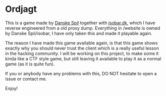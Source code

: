 # Ordjagt
This is a game made by [Danske Spil](https://danskespil.dk) together with [isobar.dk](https://isobar.dk), which I have reverse engineered from a old proxy dump.
Everything in /website is owned by Danske Spil/isobar, I have only taken this and made it playable again.

The reason I have made this game available again, is that this game shows exactly why you should never trust the client which is a really useful lesson in the hacking community.
I will be working on this project, to make some it kinda like a CTF style game, but still leaving it available to play it as a normal game (as it is quite fun).

If you or anybody have any problems with this, DO NOT hesitate to open a issue or contact me.

Enjoy!
